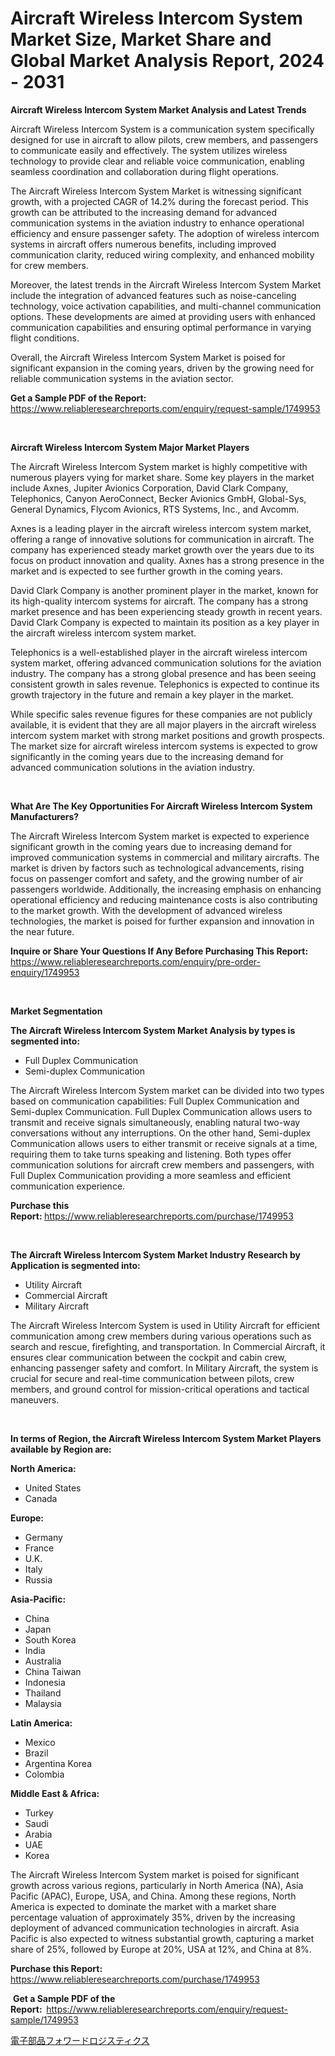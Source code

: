 <p><h1>Aircraft Wireless Intercom System Market Size, Market Share and Global Market Analysis Report, 2024 - 2031</h1></p><p><strong>Aircraft Wireless Intercom System Market Analysis and Latest Trends</strong></p>
<p><p>Aircraft Wireless Intercom System is a communication system specifically designed for use in aircraft to allow pilots, crew members, and passengers to communicate easily and effectively. The system utilizes wireless technology to provide clear and reliable voice communication, enabling seamless coordination and collaboration during flight operations.</p><p>The Aircraft Wireless Intercom System Market is witnessing significant growth, with a projected CAGR of 14.2% during the forecast period. This growth can be attributed to the increasing demand for advanced communication systems in the aviation industry to enhance operational efficiency and ensure passenger safety. The adoption of wireless intercom systems in aircraft offers numerous benefits, including improved communication clarity, reduced wiring complexity, and enhanced mobility for crew members.</p><p>Moreover, the latest trends in the Aircraft Wireless Intercom System Market include the integration of advanced features such as noise-canceling technology, voice activation capabilities, and multi-channel communication options. These developments are aimed at providing users with enhanced communication capabilities and ensuring optimal performance in varying flight conditions.</p><p>Overall, the Aircraft Wireless Intercom System Market is poised for significant expansion in the coming years, driven by the growing need for reliable communication systems in the aviation sector.</p></p>
<p><strong>Get a Sample PDF of the Report:&nbsp;</strong> <a href="https://www.reliableresearchreports.com/enquiry/request-sample/1749953">https://www.reliableresearchreports.com/enquiry/request-sample/1749953</a></p>
<p>&nbsp;</p>
<p><strong>Aircraft Wireless Intercom System Major Market Players</strong></p>
<p><p>The Aircraft Wireless Intercom System market is highly competitive with numerous players vying for market share. Some key players in the market include Axnes, Jupiter Avionics Corporation, David Clark Company, Telephonics, Canyon AeroConnect, Becker Avionics GmbH, Global-Sys, General Dynamics, Flycom Avionics, RTS Systems, Inc., and Avcomm.</p><p>Axnes is a leading player in the aircraft wireless intercom system market, offering a range of innovative solutions for communication in aircraft. The company has experienced steady market growth over the years due to its focus on product innovation and quality. Axnes has a strong presence in the market and is expected to see further growth in the coming years.</p><p>David Clark Company is another prominent player in the market, known for its high-quality intercom systems for aircraft. The company has a strong market presence and has been experiencing steady growth in recent years. David Clark Company is expected to maintain its position as a key player in the aircraft wireless intercom system market.</p><p>Telephonics is a well-established player in the aircraft wireless intercom system market, offering advanced communication solutions for the aviation industry. The company has a strong global presence and has been seeing consistent growth in sales revenue. Telephonics is expected to continue its growth trajectory in the future and remain a key player in the market.</p><p>While specific sales revenue figures for these companies are not publicly available, it is evident that they are all major players in the aircraft wireless intercom system market with strong market positions and growth prospects. The market size for aircraft wireless intercom systems is expected to grow significantly in the coming years due to the increasing demand for advanced communication solutions in the aviation industry.</p></p>
<p>&nbsp;</p>
<p><strong>What Are The Key Opportunities For Aircraft Wireless Intercom System Manufacturers?</strong></p>
<p><p>The Aircraft Wireless Intercom System market is expected to experience significant growth in the coming years due to increasing demand for improved communication systems in commercial and military aircrafts. The market is driven by factors such as technological advancements, rising focus on passenger comfort and safety, and the growing number of air passengers worldwide. Additionally, the increasing emphasis on enhancing operational efficiency and reducing maintenance costs is also contributing to the market growth. With the development of advanced wireless technologies, the market is poised for further expansion and innovation in the near future.</p></p>
<p><strong>Inquire or Share Your Questions If Any Before Purchasing This Report:</strong> <a href="https://www.reliableresearchreports.com/enquiry/pre-order-enquiry/1749953">https://www.reliableresearchreports.com/enquiry/pre-order-enquiry/1749953</a></p>
<p>&nbsp;</p>
<p><strong>Market Segmentation</strong></p>
<p><strong>The Aircraft Wireless Intercom System Market Analysis by types is segmented into:</strong></p>
<p><ul><li>Full Duplex Communication</li><li>Semi-duplex Communication</li></ul></p>
<p><p>The Aircraft Wireless Intercom System market can be divided into two types based on communication capabilities: Full Duplex Communication and Semi-duplex Communication. Full Duplex Communication allows users to transmit and receive signals simultaneously, enabling natural two-way conversations without any interruptions. On the other hand, Semi-duplex Communication allows users to either transmit or receive signals at a time, requiring them to take turns speaking and listening. Both types offer communication solutions for aircraft crew members and passengers, with Full Duplex Communication providing a more seamless and efficient communication experience.</p></p>
<p><strong>Purchase this Report:&nbsp;</strong><a href="https://www.reliableresearchreports.com/purchase/1749953">https://www.reliableresearchreports.com/purchase/1749953</a></p>
<p>&nbsp;</p>
<p><strong>The Aircraft Wireless Intercom System Market Industry Research by Application is segmented into:</strong></p>
<p><ul><li>Utility Aircraft</li><li>Commercial Aircraft</li><li>Military Aircraft</li></ul></p>
<p><p>The Aircraft Wireless Intercom System is used in Utility Aircraft for efficient communication among crew members during various operations such as search and rescue, firefighting, and transportation. In Commercial Aircraft, it ensures clear communication between the cockpit and cabin crew, enhancing passenger safety and comfort. In Military Aircraft, the system is crucial for secure and real-time communication between pilots, crew members, and ground control for mission-critical operations and tactical maneuvers.</p></p>
<p>&nbsp;</p>
<p><strong>In terms of Region, the Aircraft Wireless Intercom System Market Players available by Region are:</strong></p>
<p>
    <p> <strong> North America: </strong>
        <ul>
            <li>United States</li>
            <li>Canada</li>
        </ul>
        </p> 
    <p> <strong> Europe: </strong>
        <ul>
            <li>Germany</li>
            <li>France</li>
            <li>U.K.</li>
            <li>Italy</li>
            <li>Russia</li>
        </ul>
        </p> 
    <p> <strong> Asia-Pacific: </strong>
        <ul>
            <li>China</li>
            <li>Japan</li>
            <li>South Korea</li>
            <li>India</li>
            <li>Australia</li>
            <li>China Taiwan</li>
            <li>Indonesia</li>
            <li>Thailand</li>
            <li>Malaysia</li>
        </ul>
        </p> 
    <p> <strong> Latin America: </strong>
        <ul>
            <li>Mexico</li>
            <li>Brazil</li>
            <li>Argentina Korea</li>
            <li>Colombia</li>
        </ul>
        </p> 
    <p> <strong> Middle East & Africa: </strong>
        <ul>
            <li>Turkey</li>
            <li>Saudi</li>
            <li>Arabia</li>
            <li>UAE</li>
            <li>Korea</li>
        </ul>
    </p>
    </p>
<p><p>The Aircraft Wireless Intercom System market is poised for significant growth across various regions, particularly in North America (NA), Asia Pacific (APAC), Europe, USA, and China. Among these regions, North America is expected to dominate the market with a market share percentage valuation of approximately 35%, driven by the increasing deployment of advanced communication technologies in aircraft. Asia Pacific is also expected to witness substantial growth, capturing a market share of 25%, followed by Europe at 20%, USA at 12%, and China at 8%.</p></p>
<p><strong>Purchase this Report: </strong><a href="https://www.reliableresearchreports.com/purchase/1749953">https://www.reliableresearchreports.com/purchase/1749953</a></p>
<p>&nbsp;<strong>Get a Sample PDF of the Report:&nbsp;&nbsp;</strong><a href="https://www.reliableresearchreports.com/enquiry/request-sample/1749953">https://www.reliableresearchreports.com/enquiry/request-sample/1749953</a></p>
<p><strong></strong></p>
<p><p><a href="https://github.com/one-cool-chick/Market-Research-Report-List-1/blob/main/889015711017.md">電子部品フォワードロジスティクス</a></p></p>